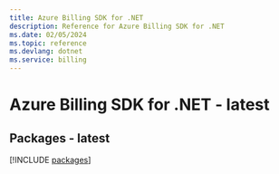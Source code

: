 ```yaml
---
title: Azure Billing SDK for .NET
description: Reference for Azure Billing SDK for .NET
ms.date: 02/05/2024
ms.topic: reference
ms.devlang: dotnet
ms.service: billing
---
```

# Azure Billing SDK for .NET - latest
## Packages - latest
[!INCLUDE [packages](billing-index.md)]